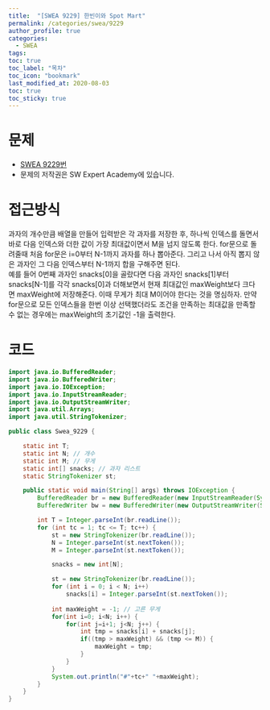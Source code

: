 ```yaml
---
title:  "[SWEA 9229] 한빈이와 Spot Mart"
permalink: /categories/swea/9229
author_profile: true
categories:
  - SWEA
tags:
toc: true
toc_label: "목차"
toc_icon: "bookmark"
last_modified_at: 2020-08-03
toc: true
toc_sticky: true
---
```

# 문제
* [SWEA 9229번](https://swexpertacademy.com/main/code/problem/problemDetail.do?contestProbId=AW8Wj7cqbY0DFAXN&categoryId=AW8Wj7cqbY0DFAXN&categoryType=CODE)
* 문제의 저작권은 SW Expert Academy에 있습니다.  

# 접근방식 
과자의 개수만큼 배열을 만들어 입력받은 각 과자를 저장한 후, 하나씩 인덱스를 돌면서 바로 다음 인덱스와 더한 값이 가장 최대값이면서 M을 넘지 않도록 한다. for문으로 돌려줄때 처음 for문은 i=0부터 N-1까지 과자를 하나 뽑아준다. 그리고 나서 아직 뽑지 않은 과자인 그 다음 인덱스부터 N-1까지 합을 구해주면 된다.  
예를 들어 0번째 과자인 snacks[0]을 골랐다면 다음 과자인 snacks[1]부터 snacks[N-1]를 각각 snacks[0]과 더해보면서 현재 최대값인 maxWeight보다 크다면 maxWeight에 저장해준다. 이때 무게가 최대 M이어야 한다는 것을 명심하자. 만약 for문으로 모든 인덱스들을 한번 이상 선택했더라도 조건을 만족하는 최대값을 만족할 수 없는 경우에는 maxWeight의 초기값인 -1을 출력한다.  

# 코드  
```java
import java.io.BufferedReader;
import java.io.BufferedWriter;
import java.io.IOException;
import java.io.InputStreamReader;
import java.io.OutputStreamWriter;
import java.util.Arrays;
import java.util.StringTokenizer;

public class Swea_9229 {

	static int T;
	static int N; // 개수
	static int M; // 무게
	static int[] snacks; // 과자 리스트
	static StringTokenizer st;

	public static void main(String[] args) throws IOException {
		BufferedReader br = new BufferedReader(new InputStreamReader(System.in));
		BufferedWriter bw = new BufferedWriter(new OutputStreamWriter(System.out));

		int T = Integer.parseInt(br.readLine());
		for (int tc = 1; tc <= T; tc++) {
			st = new StringTokenizer(br.readLine());
			N = Integer.parseInt(st.nextToken());
			M = Integer.parseInt(st.nextToken());

			snacks = new int[N];

			st = new StringTokenizer(br.readLine());
			for (int i = 0; i < N; i++) 
				snacks[i] = Integer.parseInt(st.nextToken());
			
			int maxWeight = -1; // 고른 무게
			for(int i=0; i<N; i++) {
				for(int j=i+1; j<N; j++) {
					int tmp = snacks[i] + snacks[j];
					if((tmp > maxWeight) && (tmp <= M)) {
						maxWeight = tmp;
					}
				}
			}
			System.out.println("#"+tc+" "+maxWeight);
		}
	}
}
```